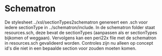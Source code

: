 # Schematron

De stylesheet ../xsl/sectionTypes2schematron genereert een .sch voor iedere sectionType in 
../schematron/include. In de schematron folder staat resources.sch, deze bevat de sectionTypes 
(aanpassen als er sectionTypes bijkomen of weggaan). Vervolgens kan een peri22x file met de
schematron in resources.sch gevalideerd worden. Controles zijn nu alleen op concept id's die niet
in een bepaalde section voor zouden moeten komen.